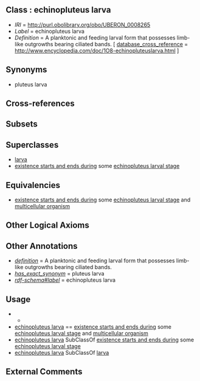 
## Class : echinopluteus larva

 * *IRI* = http://purl.obolibrary.org/obo/UBERON_0008265
 * *Label* = echinopluteus larva
 * *Definition* = A planktonic and feeding larval form that possesses limb-like outgrowths bearing ciliated bands. [ [database_cross_reference](../../ef/oboInOwl#hasDbXref.md) = http://www.encyclopedia.com/doc/1O8-echinopluteuslarva.html ]

## Synonyms

 * pluteus larva

## Cross-references


## Subsets


## Superclasses

 * [larva](../../UBERON/48/UBERON_0002548.md)
 * [existence starts and ends during](../../core#existence/ng/core#existence_starts_and_ends_during.md) some [echinopluteus larval stage](../../UBERON/64/UBERON_0008264.md)

## Equivalencies

 * [existence starts and ends during](../../core#existence/ng/core#existence_starts_and_ends_during.md) some [echinopluteus larval stage](../../UBERON/64/UBERON_0008264.md) and [multicellular organism](../../UBERON/68/UBERON_0000468.md)

## Other Logical Axioms


## Other Annotations

 * *[definition](../../IAO/15/IAO_0000115.md)* = A planktonic and feeding larval form that possesses limb-like outgrowths bearing ciliated bands.
 * *[has_exact_synonym](../../ym/oboInOwl#hasExactSynonym.md)* = pluteus larva
 * *[rdf-schema#label](../../el/rdf-schema#label.md)* = echinopluteus larva

## Usage

 * -
 * [echinopluteus larva](../../UBERON/65/UBERON_0008265.md) == [existence starts and ends during](../../core#existence/ng/core#existence_starts_and_ends_during.md) some [echinopluteus larval stage](../../UBERON/64/UBERON_0008264.md) and [multicellular organism](../../UBERON/68/UBERON_0000468.md)
 * [echinopluteus larva](../../UBERON/65/UBERON_0008265.md) SubClassOf [existence starts and ends during](../../core#existence/ng/core#existence_starts_and_ends_during.md) some [echinopluteus larval stage](../../UBERON/64/UBERON_0008264.md)
 * [echinopluteus larva](../../UBERON/65/UBERON_0008265.md) SubClassOf [larva](../../UBERON/48/UBERON_0002548.md)

## External Comments


